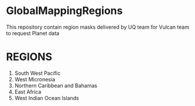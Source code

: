 # GlobalMappingRegions


This repository contain region masks delivered by UQ team for Vulcan team to request Planet data



# REGIONS
1. South West Pacific
2. West Micronesia
3. Northern Caribbean and Bahamas
4. East Africa
5. West Indian Ocean Islands


